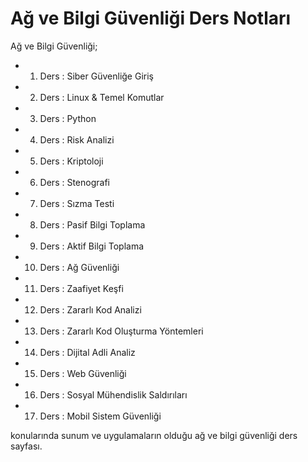 # Ağ ve Bilgi Güvenliği Ders Notları

Ağ ve Bilgi Güvenliği;
* 1.  Ders : Siber Güvenliğe Giriş
* 2.  Ders : Linux & Temel Komutlar
* 3.  Ders : Python
* 4.  Ders : Risk Analizi 
* 5.  Ders : Kriptoloji 
* 6.  Ders : Stenografi
* 7.  Ders : Sızma Testi
* 8.  Ders : Pasif Bilgi Toplama
* 9.  Ders : Aktif Bilgi Toplama
* 10. Ders : Ağ Güvenliği
* 11. Ders : Zaafiyet Keşfi
* 12. Ders : Zararlı Kod Analizi
* 13. Ders : Zararlı Kod Oluşturma Yöntemleri
* 14. Ders : Dijital Adli Analiz
* 15. Ders : Web Güvenliği
* 16. Ders : Sosyal Mühendislik Saldırıları
* 17. Ders : Mobil Sistem Güvenliği 

konularında sunum ve uygulamaların olduğu ağ ve bilgi güvenliği ders sayfası.
